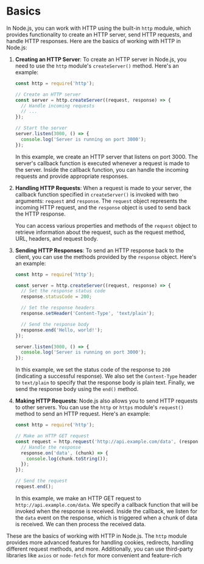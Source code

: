 # Basics

In Node.js, you can work with HTTP using the built-in `http` module, which provides functionality to create an HTTP server, send HTTP requests, and handle HTTP responses. Here are the basics of working with HTTP in Node.js:

1. **Creating an HTTP Server**: To create an HTTP server in Node.js, you need to use the `http` module's `createServer()` method. Here's an example:

   ```javascript
   const http = require('http');

   // Create an HTTP server
   const server = http.createServer((request, response) => {
     // Handle incoming requests
     // ...
   });

   // Start the server
   server.listen(3000, () => {
     console.log('Server is running on port 3000');
   });
   ```

   In this example, we create an HTTP server that listens on port 3000. The server's callback function is executed whenever a request is made to the server. Inside the callback function, you can handle the incoming requests and provide appropriate responses.

2. **Handling HTTP Requests**: When a request is made to your server, the callback function specified in `createServer()` is invoked with two arguments: `request` and `response`. The `request` object represents the incoming HTTP request, and the `response` object is used to send back the HTTP response.

   You can access various properties and methods of the `request` object to retrieve information about the request, such as the request method, URL, headers, and request body.

3. **Sending HTTP Responses**: To send an HTTP response back to the client, you can use the methods provided by the `response` object. Here's an example:

   ```javascript
   const http = require('http');

   const server = http.createServer((request, response) => {
     // Set the response status code
     response.statusCode = 200;

     // Set the response headers
     response.setHeader('Content-Type', 'text/plain');

     // Send the response body
     response.end('Hello, world!');
   });

   server.listen(3000, () => {
     console.log('Server is running on port 3000');
   });
   ```

   In this example, we set the status code of the response to `200` (indicating a successful response). We also set the `Content-Type` header to `text/plain` to specify that the response body is plain text. Finally, we send the response body using the `end()` method.

4. **Making HTTP Requests**: Node.js also allows you to send HTTP requests to other servers. You can use the `http` or `https` module's `request()` method to send an HTTP request. Here's an example:

   ```javascript
   const http = require('http');

   // Make an HTTP GET request
   const request = http.request('http://api.example.com/data', (response) => {
     // Handle the response
     response.on('data', (chunk) => {
       console.log(chunk.toString());
     });
   });

   // Send the request
   request.end();
   ```

   In this example, we make an HTTP GET request to `http://api.example.com/data`. We specify a callback function that will be invoked when the response is received. Inside the callback, we listen for the `data` event on the response, which is triggered when a chunk of data is received. We can then process the received data.

These are the basics of working with HTTP in Node.js. The `http` module provides more advanced features for handling cookies, redirects, handling different request methods, and more. Additionally, you can use third-party libraries like `axios` or `node-fetch` for more convenient and feature-rich
